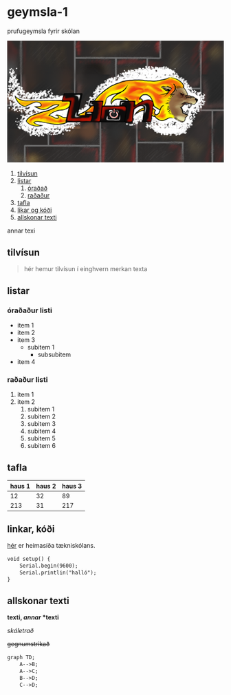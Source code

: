 # geymsla-1
prufugeymsla fyrir skólan

![mynd af ljóni](z-lion_v2.png)

1. [tilvísun](#tilvísun)
1. [listar](#listar)
    1. [óraðað](#óraðaður-listi)
    1. [raðaður](#raðaður-listi)
1. [tafla](#tafla)
1. [likar og kóði](#linkar-kóði)
1. [allskonar texti](#allskonar-texti)

annar texi


## tilvísun

> hér hemur tilvísun í einghvern merkan texta

## listar

### óraðaður listi

- item 1
- item 2
- item 3   
    - subitem 1
        - subsubitem
- item 4

### raðaður listi
1. item 1
1. item 2
    1. subitem 1
    1. subitem 2
    1. subitem 3
    1. subitem 4
    1. subitem 5
    1. subitem 6

## tafla
 haus 1 | haus 2 | haus 3 
 --- | --- | ---
 12 | 32 | 89
 213| 31 | 217

## linkar, kóði

 [hér](https://www.tskoli.is) er heimasíða tækniskólans.


<!-- hér fyrir neðan er kóður úr arduino -->
```arduino
void setup() {
    Serial.begin(9600);
    Serial.printlin("halló");
}
```

## allskonar texti

**texti, *annar* \*texti**

*skáletrað* 

~~gegnumstrikað~~

```
graph TD;
    A-->B;
    A-->C;
    B-->D;
    C-->D;
```